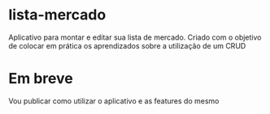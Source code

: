# lista-mercado
Aplicativo para montar e editar sua lista de mercado. Criado com o objetivo de colocar em prática os aprendizados sobre a utilização de um CRUD

# Em breve

Vou publicar como utilizar o aplicativo e as features do mesmo 
